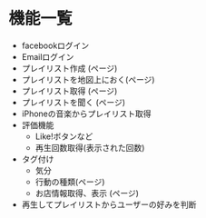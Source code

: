 機能一覧
====

- facebookログイン
- Emailログイン
- プレイリスト作成 (ページ)
- プレイリストを地図上におく(ページ)
- プレイリスト取得 (ページ)
- プレイリストを聞く (ページ)
- iPhoneの音楽からプレイリスト取得
- 評価機能
  - Like!ボタンなど
  - 再生回数取得(表示された回数)
- タグ付け
  - 気分
  - 行動の種類(ページ)
  - お店情報取得、表示 (ページ)
- 再生してプレイリストからユーザーの好みを判断
